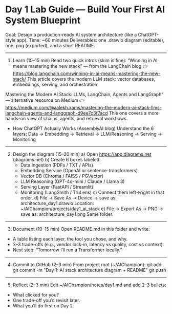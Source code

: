 # Day 1 Lab Guide — Build Your First AI System Blueprint

Goal: Design a production-ready AI system architecture (like a ChatGPT-style app).
Time: ~60 minutes
Deliverables: one .drawio diagram (editable), one .png (exported), and a short README.

------------------------------------------------------------
1) Learn (10–15 min)
Read two quick intros (skim is fine):
“Winning in AI means mastering the new stack” — from the LangChain blog
👉 https://blog.langchain.com/winning-in-ai-means-mastering-the-new-stack/
This article covers the modern LLM stack: vector databases, embeddings, serving, and orchestration.

Mastering the Modern AI Stack: LLMs, LangChain, Agents and LangGraph” — alternative resource on Medium
👉 https://medium.com/@aalekh.xams/mastering-the-modern-ai-stack-llms-langchain-agents-and-langgraph-d9ee7c3f7acd
This one covers a more hands-on view of chains, agents, and retrieval workflows.

- How ChatGPT Actually Works (AssemblyAI blog)
Understand the 6 layers: Data → Embedding → Retrieval → LLM/Reasoning → Serving → Monitoring

------------------------------------------------------------
2) Design the diagram (15–20 min)
a) Open https://app.diagrams.net (diagrams.net)
b) Create 6 boxes labeled:
   - Data Ingestion (PDFs / TXT / APIs)
   - Embedding Service (OpenAI or sentence-transformers)
   - Vector DB (Chroma / FAISS / PGVector)
   - LLM Reasoning (GPT-4o-mini / Claude / Llama 3)
   - Serving Layer (FastAPI / Streamlit)
   - Monitoring (LangSmith / TruLens)
c) Connect them left→right in that order.
d) File → Save As → Device → save as: architecture_day1.drawio
   Location: ~/AIChampion/projects/day1_ai_stack
e) File → Export As → PNG → save as: architecture_day1.png
   Same folder.

------------------------------------------------------------
3) Document (10–15 min)
Open README.md in this folder and write:
- A table listing each layer, the tool you chose, and why.
- 2–3 trade-offs (e.g., vendor lock-in, latency vs quality, cost vs context).
- Next step: “Tomorrow I’ll run a Transformer locally.”

------------------------------------------------------------
4) Commit to GitHub (2–3 min)
From project root (~/AIChampion):
  git add .
  git commit -m "Day 1: AI stack architecture diagram + README"
  git push

------------------------------------------------------------
5) Reflect (2–3 min)
Edit ~/AIChampion/notes/day1.md and add 2–3 bullets:
- What clicked for you?
- One trade-off you’d revisit later.
- What you’ll do first on Day 2.

